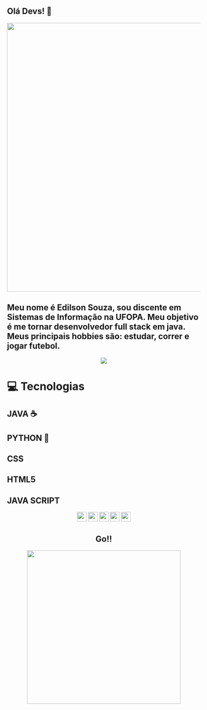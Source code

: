 ##  Olá Devs! 👋 

<div align="center">
<img src="https://www.otempo.com.br/image/contentid/policy:1.2849859:1681426568/codigo-do-programa-de-computador-jpg.jpg?f=3x2&w=1224" width="700px" />
</div>



## Meu nome é Edilson Souza, sou discente em Sistemas de Informação na UFOPA. Meu objetivo é me tornar desenvolvedor full stack em java. Meus principais hobbies são: estudar, correr e jogar futebol.



<p align="center">
  <a href="https://www.instagram.com/_edi_developer_full_stack_?igsh=MWgwajRtZ3VtdXg2Ng%3D%3D&utm_source=qr" alt="Instagram">
  <img src="https://img.shields.io/badge/-Instagram-DF0174?style=for-the-badge&logo=instagram&logoColor=white&link=https://www.instagram.com/keidsondesigner/"/></a>
  


# 💻 Tecnologias
## JAVA ☕
## PYTHON 🐍
## CSS
## HTML5
## JAVA SCRIPT
<p align="center">


  
 <img src="https://img.shields.io/badge/-JAVA-CB3837?style=flat-square&logo=java&logoColor=white" height="25"/>
 <img src="https://encrypted-tbn0.gstatic.com/images?q=tbn:ANd9GcTVjF6c1HA_0vpdM2HGHSE7sqLh3fc72MilIGuSlKCr1g&s" height="25"/>
 <img src="https://www.htmlecsspro.com/uploads/images/2018/03/aplicando-estilos-css-1521410533.png" height="25"/>
 <img src="https://www.tshirtgeek.com.br/wp-content/uploads/2021/03/com001.jpg" height="25"/> 
  <img src="https://upload.wikimedia.org/wikipedia/commons/thumb/9/99/Unofficial_JavaScript_logo_2.svg/1200px-Unofficial_JavaScript_logo_2.svg.png" height="25"/> 



</p>



<div align="center">
<h2>Go!!</h2>
<img src="https://media.giphy.com/media/LmNwrBhejkK9EFP504/giphy.gif" width="400px" />
</div>


